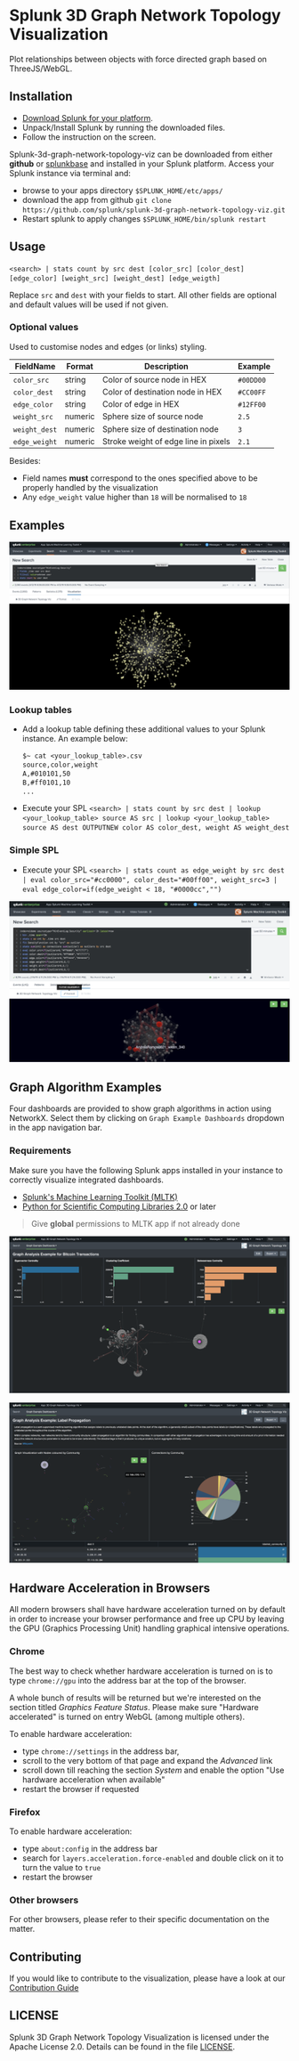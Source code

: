 # Splunk 3D Graph Network Topology Visualization

Plot relationships between objects with force directed graph based on ThreeJS/WebGL.

## Installation

- [Download Splunk for your platform](http://www.splunk.com/download?r=productOverview).
- Unpack/Install Splunk by running the downloaded files.
- Follow the instruction on the screen.

Splunk-3d-graph-network-topology-viz can be downloaded from either **github** or [splunkbase](https://splunkbase.splunk.com/app/4611/) and installed in your Splunk platform. Access your Splunk instance via terminal and:
- browse to your apps directory `$SPLUNK_HOME/etc/apps/`
- download the app from github `git clone  https://github.com/splunk/splunk-3d-graph-network-topology-viz.git`
- Restart splunk to apply changes `$SPLUNK_HOME/bin/splunk restart`

## Usage
`<search> | stats count by src dest [color_src] [color_dest] [edge_color] [weight_src] [weight_dest] [edge_weigth]`

Replace `src` and `dest` with your fields to start. All other fields are optional and default values will be used if not given.

### Optional values
Used to customise nodes and edges (or links) styling.

| FieldName     | Format  | Description                           | Example   |
|---------------|---------|---------------------------------------|-----------|
| `color_src`   | string  | Color of source node in HEX           | `#00DD00` |
| `color_dest`  | string  | Color of destination node in HEX      | `#CC00FF` |
| `edge_color`  | string  | Color of edge in HEX                  | `#12FF00` |
| `weight_src`  | numeric | Sphere size of source node            | `2.5`     |
| `weight_dest` | numeric | Sphere size of destination node       | `3`       |
| `edge_weight` | numeric | Stroke weight of edge line in pixels  | `2.1`     |

Besides:
* Field names **must** correspond to the ones specified above to be properly handled by the visualization
* Any `edge_weight` value higher than `18` will be normalised to `18`

## Examples
![alt text](splunk-3D-graph-network-topology-viz-screen-3.png "Screenshot")

### Lookup tables
* Add a lookup table defining these additional values to your Splunk instance. An example below:

    ```
    $~ cat <your_lookup_table>.csv
    source,color,weight
    A,#010101,50
    B,#ff0101,10
    ...
    ```

* Execute your SPL
    `<search> | stats count by src dest | lookup <your_lookup_table> source AS src | lookup <your_lookup_table> source AS dest OUTPUTNEW color AS color_dest, weight AS weight_dest`

### Simple SPL
* Execute your SPL
    `<search> | stats count as edge_weight by src dest | eval color_src="#cc0000", color_dest="#00ff00", weight_src=3 | eval edge_color=if(edge_weight < 18, "#0000cc","")`

![alt text](splunk-3D-graph-network-topology-viz-screen-4.png "Example of colored nodes generated by simple SPL")

## Graph Algorithm Examples

Four dashboards are provided to show graph algorithms in action using NetworkX. Select them by clicking on `Graph Example Dashboards` dropdown in the app navigation bar.

### Requirements
Make sure you have the following Splunk apps installed in your instance to correctly visualize integrated dashboards.
* [Splunk's Machine Learning Toolkit (MLTK)](https://splunkbase.splunk.com/app/2890)
* [Python for Scientific Computing Libraries 2.0](https://splunkbase.splunk.com/app/2882/) or later

> Give **global** permissions to MLTK app if not already done 

![alt text](splunk-3D-graph-network-topology-viz-screen-1.png "Graph Analysis Example of Bitcoin Transactions")

![alt text](splunk-3D-graph-network-topology-viz-screen-2.png "Graph Analysis Example for Label Propagation Algorithm")

## Hardware Acceleration in Browsers
All modern browsers shall have hardware acceleration turned on by default in order to increase your browser performance and free up CPU by leaving the GPU (Graphics Processing Unit) handling graphical intensive operations.

### Chrome
The best way to check whether hardware acceleration is turned on is to type `chrome://gpu` into the address bar at the top of the browser.

A whole bunch of results will be returned but we're interested on the section titled _Graphics Feature Status_. Please make sure "Hardware accelerated" is turned on entry WebGL (among multiple others).

To enable hardware acceleration:
* type `chrome://settings` in the address bar,
* scroll to the very bottom of that page and expand the _Advanced_ link
* scroll down till reaching the section _System_ and enable the option "Use hardware acceleration when available"
* restart the browser if requested

### Firefox
To enable hardware acceleration:
* type `about:config` in the address bar
* search for `layers.acceleration.force-enabled` and double click on it to turn the value to `true`
* restart the browser

### Other browsers
For other browsers, please refer to their specific documentation on the matter.

## Contributing
If you would like to contribute to the visualization, please have a look at our [Contribution Guide](CONTRIBUTING.md)

## LICENSE
Splunk 3D Graph Network Topology Visualization is licensed under the Apache License 2.0. Details can be found in the file [LICENSE](LICENSE).